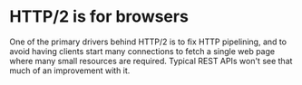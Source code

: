 # HTTP/2 is for browsers
One of the primary drivers behind HTTP/2 is to fix HTTP pipelining, and to avoid having clients start many connections to fetch a single web page where many small resources are required. Typical REST APIs won't see that much of an improvement with it.
